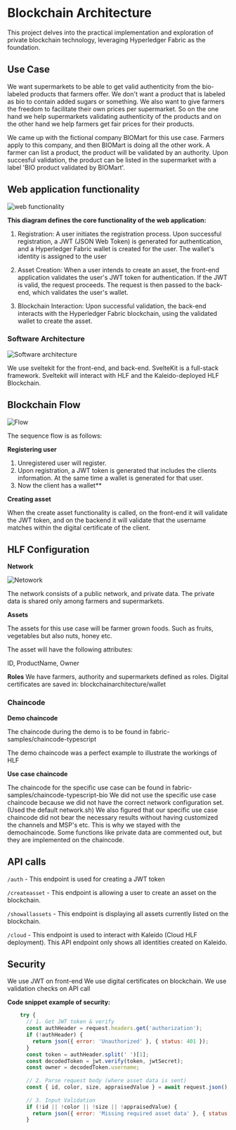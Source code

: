 # Blockchain Architecture
This project delves into the practical implementation and exploration of private blockchain technology, leveraging Hyperledger Fabric as the foundation.

## Use Case
We want supermarkets to be able to get valid authenticity from the bio-labeled products that farmers offer. We don't want a product that is labeled as bio to contain added sugars or something. We also want to give farmers the freedom to facilitate their own prices per supermarket. So on the one hand we help supermarkets validating authenticity of the products and on the other hand we help farmers get fair prices for their products. 

We came up with the fictional company BIOMart for this use case. Farmers apply to this company, and then BIOMart is doing all the other work. A farmer can list a product, the product will be validated by an authority. Upon succesful validation, the product can be listed in the supermarket with a label 'BIO product validated by BIOMart'. 


## Web application functionality

![web functionality](https://i.imgur.com/ofp1EVt.png)

**This diagram defines the core functionality of the web application:**

1. Registration: A user initiates the registration process. Upon successful registration, a JWT (JSON Web Token) is generated for authentication, and a Hyperledger Fabric wallet is created for the user. The wallet's identity is assigned to the user 

2. Asset Creation: When a user intends to create an asset, the front-end application validates the user's JWT token for authentication. If the JWT is valid, the request proceeds. The request is then passed to the back-end, which validates the user's wallet. 

3. Blockchain Interaction: Upon successful validation, the back-end interacts with the Hyperledger Fabric blockchain, using the validated wallet to create the asset.



### Software Architecture
![Software architecture](https://i.imgur.com/V5Xw6sK.png)

We use sveltekit for the front-end, and back-end. SvelteKit is a full-stack framework. 
Sveltekit will interact with HLF and the Kaleido-deployed HLF Blockchain.



## Blockchain Flow

![Flow](https://i.imgur.com/QrdslSE.png)

The sequence flow is as follows:

**Registering user**
1. Unregistered user will register.
2. Upon registration, a JWT token is generated that includes the clients information. At the same time a wallet is generated for that user.
3. Now the client has a wallet**

   


**Creating asset** 

When the create asset functionality is called, on the front-end it will validate the JWT token, and on the backend it will validate that the username matches within the digital certificate of the client.





## HLF Configuration

**Network**

![Netowork](https://i.imgur.com/OZm2HdP.png)

The network consists of a public network, and private data. The private data is shared only among farmers and supermarkets. 



**Assets**

The assets for this use case will be farmer grown foods. Such as fruits, vegetables but also nuts, honey etc.

The asset will have the following attributes:

ID, ProductName, Owner


**Roles**
We have farmers, authority and supermarkets defined as roles.
Digital certificates are saved in: blockchainarchitecture/wallet


### Chaincode

**Demo chaincode**

The chaincode during the demo is to be found in fabric-samples/chaincode-typescript

The demo chaincode was a perfect example to illustrate the workings of HLF



**Use case chaincode**

The chaincode for the specific use case can be found in fabric-samples/chaincode-typescript-bio
We did not use the specific use case chaincode because we did not have the correct network configuration set. (Used the default network.sh)
We also figured that our specific use case chaincode did not bear the necessary results without having customized the channels and MSP's etc. This is why we stayed with the demochaincode. Some functions like private data are commented out, but they are implemented on the chaincode. 



## API calls

`/auth` - This endpoint is used for creating a JWT token

`/createasset` - This endpoint is allowing a user to create an asset on the blockchain. 

`/showallassets` - This endpoint is displaying all assets currently listed on the blockchain.

`/cloud` - This endpoint is used to interact with Kaleido (Cloud HLF deployment). This API endpoint only shows all identities created on Kaleido.





## Security

We use JWT on front-end
We use digital certificates on blockchain.
We use validation checks on API call


**Code snippet example of security:**

```js export const POST: RequestHandler = async ({ request }) => {
    try {
      // 1. Get JWT token & verify
      const authHeader = request.headers.get('authorization');
      if (!authHeader) {
        return json({ error: 'Unauthorized' }, { status: 401 });
      }
      const token = authHeader.split(' ')[1];
      const decodedToken = jwt.verify(token, jwtSecret);
      const owner = decodedToken.username;
  
      // 2. Parse request body (where asset data is sent)
      const { id, color, size, appraisedValue } = await request.json(); 
  
      // 3. Input Validation 
      if (!id || !color || !size || !appraisedValue) {
        return json({ error: 'Missing required asset data' }, { status: 400 });
      }
```
 
